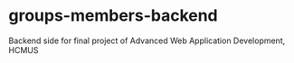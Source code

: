 # groups-members-backend
Backend side for final project of Advanced Web Application Development, HCMUS
